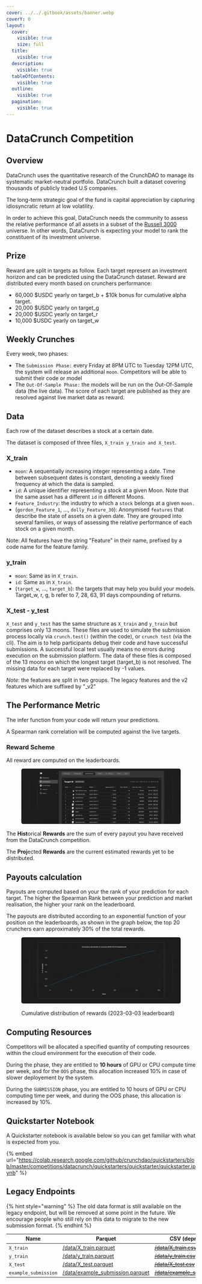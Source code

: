 ```yaml
---
cover: ../../.gitbook/assets/banner.webp
coverY: 0
layout:
  cover:
    visible: true
    size: full
  title:
    visible: true
  description:
    visible: true
  tableOfContents:
    visible: true
  outline:
    visible: true
  pagination:
    visible: true
---
```


# DataCrunch Competition

## Overview

DataCrunch uses the quantitative research of the CrunchDAO to manage its systematic market-neutral portfolio. DataCrunch built a dataset covering thousands of publicly traded U.S companies.

The long-term strategic goal of the fund is capital appreciation by capturing idiosyncratic return at low volatility.

In order to achieve this goal, DataCrunch needs the community to assess the relative performance of all assets in a subset of the [Russell 3000](https://www.investopedia.com/terms/r/russell_3000.asp) universe. In other words, DataCrunch is expecting your model to rank the constituent of its investment universe.

## Prize

Reward are split in targets as follow. Each target represent an investment horizon and can be predicted using the DataCrunch dataset. Reward are distributed every month based on crunchers performance:

* 60,000 $USDC yearly on target\_b + $10k bonus for cumulative alpha target.
* 20,000 $USDC yearly on target\_g
* 20,000 $USDC yearly on target\_r
* 10,000 $USDC yearly on target\_w

## Weekly Crunches

Every week, two phases:

* The `Submission Phase:` every Friday at 8PM UTC to Tuesday 12PM UTC, the system will release an additional `moon`. Competitors will be able to submit their code or model
* The `Out-Of-Sample Phase:` the models will be run on the Out-Of-Sample data (the live data). The score of each target are published as they are resolved against live market data as reward.

## Data

Each row of the dataset describes a stock at a certain date.

The dataset is composed of three files, `X_train y_train and X_test`.

### X\_train

* `moon`: A sequentially increasing integer representing a date. Time between subsequent dates is constant, denoting a weekly fixed frequency at which the data is sampled.
* `id`: A unique identifier representing a stock at a given Moon. Note that the same asset has a different `id` in different Moons.
* `Feature_Industry`: the industry to which a `stock` belongs at a given `moon.`
* (`gordon_Feature_1`, …, `dolly_Feature_30`): Anonymised `features` that describe the state of assets on a given date. They are grouped into several families, or ways of assessing the relative performance of each stock on a given month.

Note: All features have the string "Feature" in their name, prefixed by a code name for the feature family.

### y\_train

* `moon`: Same as in `X_train`.
* `id`: Same as in `X_train`.
* (`target_w`, …, `target_b`): the targets that may help you build your models. Target\_w, r, g, b refer to 7, 28, 63, 91 days compounding of returns.&#x20;

### X\_test - y\_test

`X_test` and `y_test` has the same structure as `X_train` and `y_train` but comprises only 13 moons. These files are used to simulate the submission process locally via `crunch.test()` (within the code), or `crunch test` (via the cli). The aim is to help participants debug their code and have successful submissions. A successful local test usually means no errors during execution on the submission platform. The data of these files is composed of the 13 moons on which the longest target (target\_b) is not resolved. The missing data for each target were replaced by -1 values.

_Note_: the features are split in two groups. The legacy features and the v2 features which are suffixed by "\_v2"

## The Performance Metric

The infer function from your code will return your predictions.&#x20;

A Spearman rank correlation will be computed against the live targets.&#x20;

### Reward Scheme

All reward are computed on the leaderboards.

<figure><img src="../../.gitbook/assets/Reward Scheme.png" alt=""><figcaption></figcaption></figure>

The **Hist**orical **Rewards** are the sum of every payout you have received from the DataCrunch competition.

The **Proj**ected **Rewards** are the current estimated rewards yet to be distributed.

## Payouts calculation

Payouts are computed based on your the rank of your prediction for each target. The higher the Spearman Rank between your prediction and market realisation, the higher your rank on the leaderboard.&#x20;

The payouts are distributed according to an exponential function of your position on the leaderboards, as shown in the graph below, the top 20 crunchers earn approximately 30% of the total rewards.

<figure><img src="../../.gitbook/assets/Payouts Calculation.png" alt=""><figcaption><p>Cumulative distribution of rewards (2023-03-03 leaderboard)</p></figcaption></figure>

## Computing Resources

Competitors will be allocated a specified quantity of computing resources within the cloud environment for the execution of their code.&#x20;

During the phase, they are entitled to **10 hours** of GPU or CPU compute time per week, and for the `OOS` phase, this allocation increased 10% in case of slower deployement by the system.

During the `SUBMISSION`  phase, you are entitled to 10 hours of GPU or CPU computing time per week, and during the OOS phase, this allocation is increased by 10%.

## Quickstarter Notebook

A Quickstarter notebook is available below so you can get familiar with what is expected from you.

{% embed url="https://colab.research.google.com/github/crunchdao/quickstarters/blob/master/competitions/datacrunch/quickstarters/quickstarter/quickstarter.ipynb" %}

## Legacy Endpoints

{% hint style="warning" %}
The old data format is still available on the legacy endpoint, but will be removed at some point in the future. We encourage people who still rely on this data to migrate to the new submission format.
{% endhint %}

<table><thead><tr><th width="233">Name</th><th width="304">Parquet</th><th width="266">CSV (deprecated)</th></tr></thead><tbody><tr><td><code>X_train</code></td><td><a href="https://tournament.crunchdao.com/data/X_train.parquet">/data/X_train.parquet</a></td><td><a href="https://tournament.crunchdao.com/data/X_train.csv"><del>/data/X_train.csv</del></a></td></tr><tr><td><code>y_train</code></td><td><a href="https://tournament.crunchdao.com/data/y_train.parquet">/data/y_train.parquet</a></td><td><a href="https://tournament.crunchdao.com/data/y_train.csv"><del>/data/y_train.csv</del></a></td></tr><tr><td><code>X_test</code></td><td><a href="https://tournament.crunchdao.com/data/X_test.parquet">/data/X_test.parquet</a></td><td><a href="https://tournament.crunchdao.com/data/X_test.csv"><del>/data/X_test.csv</del></a></td></tr><tr><td><code>example_submission</code></td><td><a href="https://tournament.crunchdao.com/data/example_submission.parquet">/data/example_submission.parquet</a></td><td><a href="https://tournament.crunchdao.com/data/example_submission.csv"><del>/data/example_submission.csv</del></a></td></tr></tbody></table>
